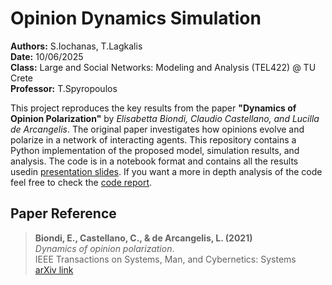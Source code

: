 # Opinion Dynamics Simulation

**Authors:** S.Iochanas, T.Lagkalis  
**Date:** 10/06/2025  
**Class:** Large and Social Networks: Modeling and Analysis (TEL422) @ TU Crete  
**Professor:**  T.Spyropoulos

This project reproduces the key results from the paper **"Dynamics of Opinion Polarization"** by *Elisabetta Biondi, Claudio Castellano, and Lucilla de Arcangelis*. The original paper investigates how opinions evolve and polarize in a network of interacting agents. This repository contains a Python implementation of the proposed model, simulation results, and analysis. The code is in a notebook format and contains all the results usedin [presentation slides](https://github.com/ThomasLagkalis/Opinion-Polarization-Dynamics/blob/main/presentation_slides.pdf). If you want a more in depth analysis of the code feel free to check the [code report](https://github.com/ThomasLagkalis/Opinion-Polarization-Dynamics/blob/main/code_report.pdf).

## Paper Reference

> **Biondi, E., Castellano, C., & de Arcangelis, L. (2021)**  
> *Dynamics of opinion polarization*.  
> IEEE Transactions on Systems, Man, and Cybernetics: Systems    
> [arXiv link](https://arxiv.org/abs/2206.06134)  



